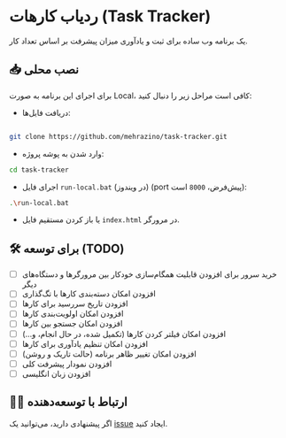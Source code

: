 # ردیاب کارهات (Task Tracker)

یک برنامه وب ساده برای ثبت و یادآوری میزان پیشرفت بر اساس تعداد کار.

## 📥 نصب محلی

برای اجرای این برنامه به صورت Local، کافی است مراحل زیر را دنبال کنید:

- دریافت فایل‌ها:
```bash

git clone https://github.com/mehrazino/task-tracker.git
```
- وارد شدن به پوشه پروژه:
```bash
cd task-tracker
```
- اجرای فایل `run-local.bat` (در ویندوز) (port پیش‌فرض، `8000` است):
```bash
.\run-local.bat
```
- یا باز کردن مستقیم فایل `index.html` در مرورگر.

## 🛠️ برای توسعه (TODO)

- [ ] خرید سرور برای افزودن قابلیت همگام‌سازی خودکار بین مرورگرها و دستگاه‌های دیگر
- [ ] افزودن امکان دسته‌بندی کارها با تگ‌گذاری
- [ ] افزودن تاریخ سررسید برای کارها
- [ ] افزودن امکان اولویت‌بندی کارها
- [ ] افزودن امکان جستجو بین کارها
- [ ] افزودن امکان فیلتر کردن کارها (تکمیل شده، در حال انجام، و...)
- [ ] افزودن امکان تنظیم یادآوری برای کارها
- [ ] افزودن امکان تغییر ظاهر برنامه (حالت تاریک و روشن)
- [ ] افزودن نمودار پیشرفت کلی
- [ ] افزودن زبان انگلیسی

##  🧑‍💻 ارتباط با توسعه‌دهنده

اگر پیشنهادی دارید، می‌توانید یک [issue](https://github.com/mehrazino/task-tracker/issues) ایجاد کنید.
